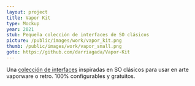 ```yaml
---
layout: project
title: Vapor Kit
type: Mockup
year: 2021
stub: Pequeña colección de interfaces de SO clásicos
picture: /public/images/work/vapor_kit.png
thumb: /public/images/work/vapor_small.png
goto: https://github.com/darriagada/Vapor-Kit
---
```

Una [colección de interfaces](https://github.com/darriagada/Vapor-Kit) inspiradas en SO clásicos para usar en arte vaporware o retro. 100% configurables y gratuitos.